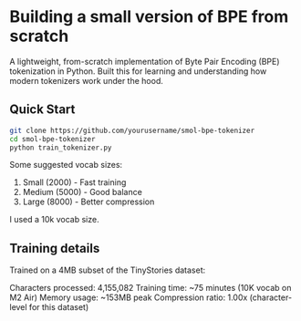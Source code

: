 # Building a small version of BPE from scratch

A lightweight, from-scratch implementation of Byte Pair Encoding (BPE) tokenization in Python. Built this for learning and understanding how modern tokenizers work under the hood.

## Quick Start

```bash
git clone https://github.com/yourusername/smol-bpe-tokenizer
cd smol-bpe-tokenizer
python train_tokenizer.py
```

Some suggested vocab sizes:

1. Small (2000) - Fast training
2. Medium (5000) - Good balance
3. Large (8000) - Better compression

I used a 10k vocab size.

## Training details

  Trained on a 4MB subset of the TinyStories dataset:
  
  Characters processed: 4,155,082
  Training time: ~75 minutes (10K vocab on M2 Air)
  Memory usage: ~153MB peak
  Compression ratio: 1.00x (character-level for this dataset)


